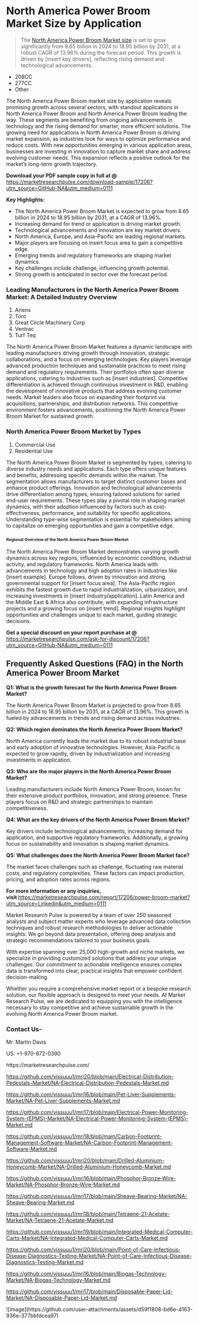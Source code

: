 <h1>North America Power Broom Market&nbsp;Size by Application</h1><blockquote><p>The <a href="https://marketresearchpulse.com/download-sample/17206?utm_source=GitHub-NA&amp;utm_medium=0111">North America Power Broom Market size</a> is set to grow significantly from 8.65 billion in 2024 to 18.95 billion by 2031, at a robust CAGR of 13.96% during the forecast period. This growth is driven by [insert key drivers], reflecting rising demand and technological advancements.</p></blockquote><ul><li>208CC<li> 277CC<li> Other</li></ul><p>The North America Power Broom market size by application reveals promising growth across several sectors, with standout applications in North America Power Broom and North America Power Broom leading the way. These segments are benefiting from ongoing advancements in technology and the rising demand for smarter, more efficient solutions. The growing need for applications in North America Power Broom is driving market expansion, as industries look for ways to optimize performance and reduce costs. With new opportunities emerging in various application areas, businesses are investing in innovation to capture market share and address evolving customer needs. This expansion reflects a positive outlook for the market’s long-term growth trajectory.</p><p><strong>Download your PDF sample copy in full at @ </strong><a href="https://marketresearchpulse.com/download-sample/17206?utm_source=GitHub-NA&amp;utm_medium=0111">https://marketresearchpulse.com/download-sample/17206?utm_source=GitHub-NA&amp;utm_medium=0111</a></p><p><strong>Key Highlights: </strong></p><ul><li>The North America Power Broom Market is expected to grow from 8.65 billion in 2024 to 18.95 billion by 2031, at a CAGR of 13.96%.</li><li>Increasing demand for trend or application is driving market growth.</li><li>Technological advancements and innovation are key market drivers.</li><li>North America, Europe, and Asia-Pacific are leading regional markets.</li><li>Major players are focusing on insert focus area to gain a competitive edge.</li><li>Emerging trends and regulatory frameworks are shaping market dynamics.</li><li>Key challenges include challenge, influencing growth potential.</li><li>Strong growth is anticipated in sector over the forecast period.</li></ul><h3>Leading Manufacturers in the North America Power Broom Market: A Detailed Industry Overview</h3><ol><li>Ariens</li><li>Toro</li><li>Great Circle Machinery Corp</li><li>Ventrac</li><li>Turf Teq</li></ol><div class="flex max-w-full flex-col flex-grow"><div class="min-h-8 text-message flex w-full flex-col items-end gap-2 whitespace-normal break-words [.text-message+&amp;]:mt-5" dir="auto" data-message-author-role="assistant" data-message-id="fd8432e4-4910-450d-b182-61b7bfb0a01f" data-message-model-slug="gpt-4o"><div class="flex w-full flex-col gap-1 empty:hidden first:pt-[3px]"><div class="markdown prose w-full break-words dark:prose-invert light"><p>The North America Power Broom Market features a dynamic landscape with leading manufacturers driving growth through innovation, strategic collaborations, and a focus on emerging technologies. Key players leverage advanced production techniques and sustainable practices to meet rising demand and regulatory requirements. Their portfolios often span diverse applications, catering to industries such as [insert industries]. Competitive differentiation is achieved through continuous investment in R&amp;D, enabling the development of innovative products that address evolving customer needs. Market leaders also focus on expanding their footprint via acquisitions, partnerships, and distribution networks. This competitive environment fosters advancements, positioning the North America Power Broom Market for sustained growth.</p></div></div></div></div><h3>North America Power Broom Market by Types</h3><ol><li>Commercial Use<li> Residential Use</li></ol><div class="flex max-w-full flex-col flex-grow"><div class="min-h-8 text-message flex w-full flex-col items-end gap-2 whitespace-normal break-words [.text-message+&amp;]:mt-5" dir="auto" data-message-author-role="assistant" data-message-id="084470be-0bb7-4664-bddf-5156b4f41249" data-message-model-slug="gpt-4o-mini"><div class="flex w-full flex-col gap-1 empty:hidden first:pt-[3px]"><div class="markdown prose w-full break-words dark:prose-invert light"><p>The North America Power Broom Market is segmented by types, catering to diverse industry needs and applications. Each type offers unique features and benefits, addressing specific demands within the market. The segmentation allows manufacturers to target distinct customer bases and enhance product offerings. Innovation and technological advancements drive differentiation among types, ensuring tailored solutions for varied end-user requirements. These types play a pivotal role in shaping market dynamics, with their adoption influenced by factors such as cost-effectiveness, performance, and suitability for specific applications. Understanding type-wise segmentation is essential for stakeholders aiming to capitalize on emerging opportunities and gain a competitive edge.</p></div></div></div></div><h3><span style="font-size: 11px;">Regional Overview of the North America Power Broom Market</span></h3><div class="flex max-w-full flex-col flex-grow"><div class="min-h-8 text-message flex w-full flex-col items-end gap-2 whitespace-normal break-words [.text-message+&amp;]:mt-5" dir="auto" data-message-author-role="assistant" data-message-id="e9038762-ce64-4e30-91c9-9bd413514231" data-message-model-slug="gpt-4o-mini"><div class="flex w-full flex-col gap-1 empty:hidden first:pt-[3px]"><div class="markdown prose w-full break-words dark:prose-invert light"><p>The North America Power Broom Market demonstrates varying growth dynamics across key regions, influenced by economic conditions, industrial activity, and regulatory frameworks. North America leads with advancements in technology and high adoption rates in industries like [insert example]. Europe follows, driven by innovation and strong governmental support for [insert focus area]. The Asia-Pacific region exhibits the fastest growth due to rapid industrialization, urbanization, and increasing investments in [insert industry/application]. Latin America and the Middle East &amp; Africa also contribute, with expanding infrastructure projects and a growing focus on [insert trend]. Regional insights highlight opportunities and challenges unique to each market, guiding strategic decisions.</p></div></div></div></div><p><strong>Get a special discount on your report purchase at @ </strong><a href="https://marketresearchpulse.com/ask-for-discount/17206?utm_source=GitHub-NA&amp;utm_medium=0111">https://marketresearchpulse.com/ask-for-discount/17206?utm_source=GitHub-NA&amp;utm_medium=0111</a></p><h2>Frequently Asked Questions (FAQ) in the North America Power Broom Market</h2><p><strong>Q1: What is the growth forecast for the North America Power Broom Market?</strong></p><p>The North America Power Broom Market is projected to grow from 8.65 billion in 2024 to 18.95 billion by 2031, at a CAGR of 13.96%. This growth is fueled by advancements in trends and rising demand across industries.</p><p><strong>Q2: Which region dominates the North America Power Broom Market?</strong></p><p>North America currently leads the market due to its robust industrial base and early adoption of innovative technologies. However, Asia-Pacific is expected to grow rapidly, driven by industrialization and increasing investments in application.</p><p><strong>Q3: Who are the major players in the North America Power Broom Market?</strong></p><p>Leading manufacturers include North America Power Broom, known for their extensive product portfolios, innovation, and strong presence. These players focus on R&amp;D and strategic partnerships to maintain competitiveness.</p><p><strong>Q4: What are the key drivers of the North America Power Broom Market?</strong></p><p>Key drivers include technological advancements, increasing demand for application, and supportive regulatory frameworks. Additionally, a growing focus on sustainability and innovation is shaping market dynamics.</p><p><strong>Q5: What challenges does the North America Power Broom Market face?</strong></p><p>The market faces challenges such as challenge, fluctuating raw material costs, and regulatory complexities. These factors can impact production, pricing, and adoption rates across regions.</p><p><strong>For more information or any inquiries, visit&nbsp;</strong><a href="https://marketresearchpulse.com/report/17206/power-broom-market?utm_source=Linkedin&utm_medium=0111">https://marketresearchpulse.com/report/17206/power-broom-market?utm_source=Linkedin&utm_medium=0111</a></p><p>Market Research Pulse is powered by a team of over 250 seasoned analysts and subject matter experts who leverage advanced data collection techniques and robust research methodologies to deliver actionable insights. We go beyond data presentation, offering deep analysis and strategic recommendations tailored to your business goals.</p><p>With expertise spanning over 25,000 high-growth and niche markets, we specialize in providing customized solutions that address your unique challenges. Our commitment to actionable intelligence ensures complex data is transformed into clear, practical insights that empower confident decision-making.</p><p>Whether you require a comprehensive market report or a bespoke research solution, our flexible approach is designed to meet your needs. At Market Research Pulse, we are dedicated to equipping you with the intelligence necessary to stay competitive and achieve sustainable growth in the evolving North America Power Broom market.</p><h3><strong>Contact Us-</strong></h3><p>Mr. Martin Davis</p><p>US: +1-970-672-0390</p><p>https://marketresearchpulse.com/</p><p><a href="https://github.com/vissuuu1/mri20/blob/main/Electrical-Distribution-Pedestals-Market/NA-Electrical-Distribution-Pedestals-Market.md">https://github.com/vissuuu1/mri20/blob/main/Electrical-Distribution-Pedestals-Market/NA-Electrical-Distribution-Pedestals-Market.md</a></p><p><a href="https://github.com/vissuuu1/mri16/blob/main/Pet-Liver-Supplements-Market/NA-Pet-Liver-Supplements-Market.md">https://github.com/vissuuu1/mri16/blob/main/Pet-Liver-Supplements-Market/NA-Pet-Liver-Supplements-Market.md</a></p><p><a href="https://github.com/vissuuu1/mri17/blob/main/Electrical-Power-Monitoring-System-(EPMS)-Market/NA-Electrical-Power-Monitoring-System-(EPMS)-Market.md">https://github.com/vissuuu1/mri17/blob/main/Electrical-Power-Monitoring-System-(EPMS)-Market/NA-Electrical-Power-Monitoring-System-(EPMS)-Market.md</a></p><p><a href="https://github.com/vissuuu1/mri18/blob/main/Carbon-Footprint-Management-Software-Market/NA-Carbon-Footprint-Management-Software-Market.md">https://github.com/vissuuu1/mri18/blob/main/Carbon-Footprint-Management-Software-Market/NA-Carbon-Footprint-Management-Software-Market.md</a></p><p><a href="https://github.com/vissuuu1/mri20/blob/main/Drilled-Aluminium-Honeycomb-Market/NA-Drilled-Aluminium-Honeycomb-Market.md">https://github.com/vissuuu1/mri20/blob/main/Drilled-Aluminium-Honeycomb-Market/NA-Drilled-Aluminium-Honeycomb-Market.md</a></p><p><a href="https://github.com/vissuuu1/mri16/blob/main/Phosphor-Bronze-Wire-Market/NA-Phosphor-Bronze-Wire-Market.md">https://github.com/vissuuu1/mri16/blob/main/Phosphor-Bronze-Wire-Market/NA-Phosphor-Bronze-Wire-Market.md</a></p><p><a href="https://github.com/vissuuu1/mri17/blob/main/Sheave-Bearing-Market/NA-Sheave-Bearing-Market.md">https://github.com/vissuuu1/mri17/blob/main/Sheave-Bearing-Market/NA-Sheave-Bearing-Market.md</a></p><p><a href="https://github.com/vissuuu1/mri18/blob/main/Tetraene-21-Acetate-Market/NA-Tetraene-21-Acetate-Market.md">https://github.com/vissuuu1/mri18/blob/main/Tetraene-21-Acetate-Market/NA-Tetraene-21-Acetate-Market.md</a></p><p><a href="https://github.com/vissuuu1/mri19/blob/main/Integrated-Medical-Computer-Carts-Market/NA-Integrated-Medical-Computer-Carts-Market.md">https://github.com/vissuuu1/mri19/blob/main/Integrated-Medical-Computer-Carts-Market/NA-Integrated-Medical-Computer-Carts-Market.md</a></p><p><a href="https://github.com/vissuuu1/mri20/blob/main/Point-of-Care-Infectious-Disease-Diagnostics-Testing-Market/NA-Point-of-Care-Infectious-Disease-Diagnostics-Testing-Market.md">https://github.com/vissuuu1/mri20/blob/main/Point-of-Care-Infectious-Disease-Diagnostics-Testing-Market/NA-Point-of-Care-Infectious-Disease-Diagnostics-Testing-Market.md</a></p><p><a href="https://github.com/vissuuu1/mri16/blob/main/Biogas-Technology-Market/NA-Biogas-Technology-Market.md">https://github.com/vissuuu1/mri16/blob/main/Biogas-Technology-Market/NA-Biogas-Technology-Market.md</a></p><p><a href="https://github.com/vissuuu1/mri17/blob/main/Disposable-Paper-Lid-Market/NA-Disposable-Paper-Lid-Market.md">https://github.com/vissuuu1/mri17/blob/main/Disposable-Paper-Lid-Market/NA-Disposable-Paper-Lid-Market.md</a></p>
![image](https://github.com/user-attachments/assets/d59f1808-bd6e-4163-936e-377bbfdcea97)
